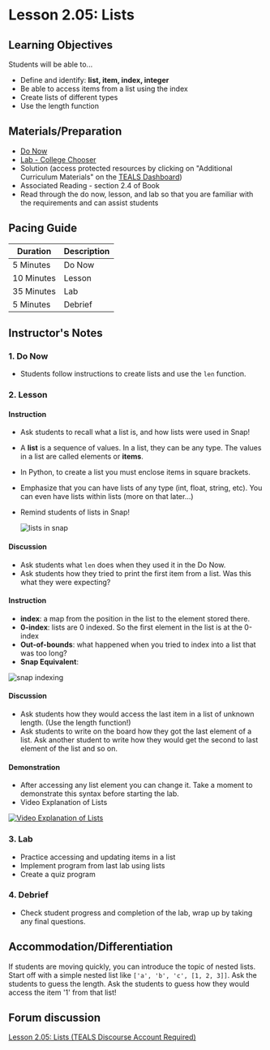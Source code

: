 # Lesson 2.05: Lists

## Learning Objectives
Students will be able to... 
* Define and identify: **list, item, index, integer**
* Be able to access items from a list using the index
* Create lists of different types
* Use the length function

## Materials/Preparation
* [Do Now]
* [Lab - College Chooser]
* Solution (access protected resources by clicking on "Additional Curriculum Materials" on the [TEALS Dashboard])
* Associated Reading - section 2.4 of Book
* Read through the do now, lesson, and lab so that you are familiar with the requirements and can assist students

## Pacing Guide
| **Duration**   | **Description** |
| ---------- | ----------- |
| 5 Minutes  | Do Now      |
| 10 Minutes | Lesson      |
| 35 Minutes | Lab         |
| 5 Minutes | Debrief  |

## Instructor's Notes

### 1. Do Now

* Students follow instructions to create lists and use the `len` function. 
### 2. Lesson
#### Instruction
* Ask students to recall what a list is, and how lists were used in Snap!
* A **list** is a sequence of values. In a list, they can be any type. The values in a list are called elements or **items**.
* In Python, to create a list you must enclose items in square brackets.
* Emphasize that you can have lists of any type (int, float, string, etc). You can even have lists within lists (more on that later...)
* Remind students of lists in Snap! 

    ![lists in snap](http://bjc.edc.org/bjc-r/img/3-lists/wordlists.png)

#### Discussion
* Ask students what `len` does when they used it in the Do Now. 
* Ask students how they tried to print the first item from a list. Was this what they were expecting? 

#### Instruction
* **index**: a map from the position in the list to the element stored there. 
* **0-index**: lists are 0 indexed. So the first element in the list is at the 0-index
* **Out-of-bounds**: what happened when you tried to index into a list that was too long?
* **Snap Equivalent**: 

![snap indexing](http://bjc.edc.org/bjc-r/img/3-lists/gs5how_many.png)

#### Discussion
* Ask students how they would access the last item in a list of unknown length. (Use the length function!) 
* Ask students to write on the board how they got the last element of a list. Ask another student to write how they would get the second to last element of the list and so on. 

#### Demonstration
* After accessing any list element you can change it. Take a moment to demonstrate this syntax before starting the lab. 
* Video Explanation of Lists

[![Video Explanation of Lists](https://img.youtube.com/vi/wO6lG82RbhM/0.jpg)](https://youtu.be/wO6lG82RbhM?t=67)
       
### 3. Lab
* Practice accessing and updating items in a list
* Implement program from last lab using lists
* Create a quiz program
### 4. Debrief
* Check student progress and completion of the lab, wrap up by taking any final questions.

## Accommodation/Differentiation
If students are moving quickly, you can introduce the topic of nested lists. Start off with a simple nested list like `['a', 'b', 'c', [1, 2, 3]]`. Ask the students to guess the length. Ask the students to guess how they would access the item '1' from that list! 

## Forum discussion
[Lesson 2.05: Lists (TEALS Discourse Account Required)](https://forums.tealsk12.org/c/2nd-semester-unit-2/lesson-2-05-lists)
  
[Do Now]:do_now.md
[Lab - College Chooser]:lab.md
[TEALS Dashboard]:http:/www.tealsk12.org/dashboard
